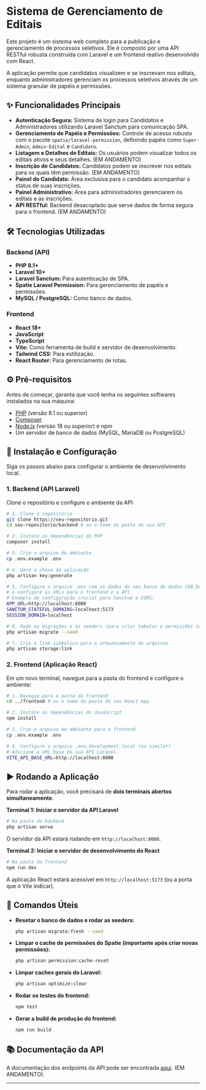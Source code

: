 # Sistema de Gerenciamento de Editais

Este projeto é um sistema web completo para a publicação e gerenciamento de processos seletivos. Ele é composto por uma API RESTful robusta construída com Laravel e um frontend reativo desenvolvido com React.

A aplicação permite que candidatos visualizem e se inscrevam nos editais, enquanto administradores gerenciam os processos seletivos através de um sistema granular de papéis e permissões.

## ✨ Funcionalidades Principais

  - **Autenticação Segura:** Sistema de login para Candidatos e Administradores utilizando Laravel Sanctum para comunicação SPA.
  - **Gerenciamento de Papéis e Permissões:** Controle de acesso robusto com o pacote `spatie/laravel-permission`, definindo papéis como `Super-Admin`, `Admin-Edital` e `Candidato`.
  - **Listagem e Detalhes de Editais:** Os usuários podem visualizar todos os editais ativos e seus detalhes. (EM ANDAMENTO)
  - **Inscrição de Candidatos:** Candidatos podem se inscrever nos editais para os quais têm permissão. (EM ANDAMENTO)
  - **Painel do Candidato:** Área exclusiva para o candidato acompanhar o status de suas inscrições.
  - **Painel Administrativo:** Área para administradores gerenciarem os editais e as inscrições.
  - **API RESTful:** Backend desacoplado que serve dados de forma segura para o frontend.  (EM ANDAMENTO)

## 🛠️ Tecnologias Utilizadas

### Backend (API)

  - **PHP 8.1+**
  - **Laravel 10+**
  - **Laravel Sanctum:** Para autenticação de SPA.
  - **Spatie Laravel Permission:** Para gerenciamento de papéis e permissões.
  - **MySQL / PostgreSQL:** Como banco de dados.

### Frontend

  - **React 18+**
  - **JavaScript**
  - **TypeScript**
  - **Vite:** Como ferramenta de build e servidor de desenvolvimento.
  - **Tailwind CSS:** Para estilização.
  - **React Router:** Para gerenciamento de rotas.

## ⚙️ Pré-requisitos

Antes de começar, garanta que você tenha os seguintes softwares instalados na sua máquina:

  - [PHP](https://www.php.net/) (versão 8.1 ou superior)
  - [Composer](https://getcomposer.org/)
  - [Node.js](https://nodejs.org/) (versão 18 ou superior) e npm
  - Um servidor de banco de dados (MySQL, MariaDB ou PostgreSQL)

## 🚀 Instalação e Configuração

Siga os passos abaixo para configurar o ambiente de desenvolvimento local.

### 1\. Backend (API Laravel)

Clone o repositório e configure o ambiente da API:

```bash
# 1. Clone o repositório
git clone https://seu-repositorio.git
cd seu-repositorio/backend # ou o nome da pasta da sua API

# 2. Instale as dependências do PHP
composer install

# 3. Crie o arquivo de ambiente
cp .env.example .env

# 4. Gere a chave da aplicação
php artisan key:generate

# 5. Configure o arquivo .env com os dados do seu banco de dados (DB_DATABASE, DB_USERNAME, DB_PASSWORD)
# e configure as URLs para o frontend e a API.
# Exemplo de configuração crucial para Sanctum e CORS:
APP_URL=http://localhost:8000
SANCTUM_STATEFUL_DOMAINS=localhost:5173
SESSION_DOMAIN=localhost
```

```bash
# 6. Rode as migrações e as seeders (para criar tabelas e permissões iniciais)
php artisan migrate --seed

# 7. Crie o link simbólico para o armazenamento de arquivos
php artisan storage:link
```

### 2\. Frontend (Aplicação React)

Em um novo terminal, navegue para a pasta do frontend e configure o ambiente:

```bash
# 1. Navegue para a pasta do frontend
cd ../frontend # ou o nome da pasta do seu React App

# 2. Instale as dependências do JavaScript
npm install

# 3. Crie o arquivo de ambiente para o frontend
cp .env.example .env

# 4. Configure o arquivo .env.development.local (ou similar)
# Adicione a URL base da sua API Laravel.
VITE_API_BASE_URL=http://localhost:8000
```

## ▶️ Rodando a Aplicação

Para rodar a aplicação, você precisará de **dois terminais abertos simultaneamente**.

**Terminal 1: Iniciar o servidor da API Laravel**

```bash
# Na pasta do backend
php artisan serve
```

O servidor da API estará rodando em `http://localhost:8000`.

**Terminal 2: Iniciar o servidor de desenvolvimento do React**

```bash
# Na pasta do frontend
npm run dev
```

A aplicação React estará acessível em `http://localhost:5173` (ou a porta que o Vite indicar).

## 📝 Comandos Úteis

  - **Resetar o banco de dados e rodar as seeders:**

    ```bash
    php artisan migrate:fresh --seed
    ```

  - **Limpar o cache de permissões do Spatie (importante após criar novas permissões):**

    ```bash
    php artisan permission:cache-reset
    ```

  - **Limpar caches gerais do Laravel:**

    ```bash
    php artisan optimize:clear
    ```

  - **Rodar os testes do frontend:**

    ```bash
    npm test
    ```

  - **Gerar a build de produção do frontend:**

    ```bash
    npm run build
    ```

## 📚 Documentação da API

A documentação dos endpoints da API pode ser encontrada [aqui](https://www.google.com/). (EM ANDAMENTO).

-----
